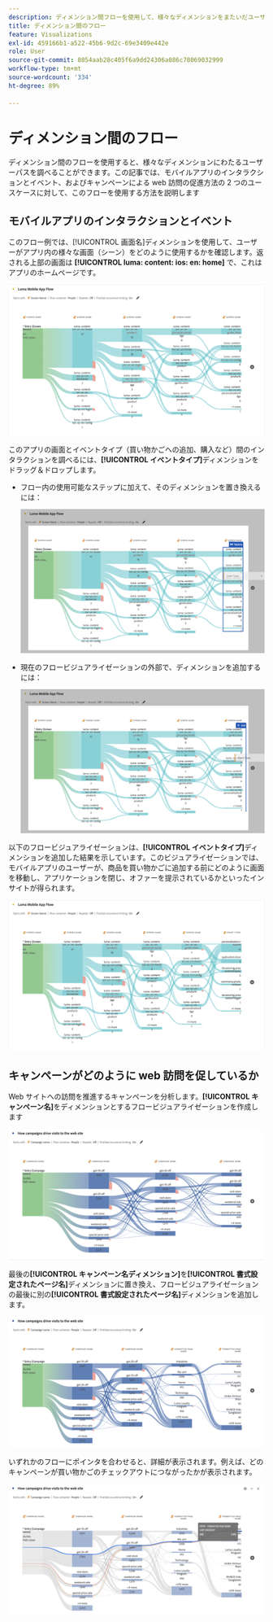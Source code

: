 ```yaml
---
description: ディメンション間フローを使用して、様々なディメンションをまたいだユーザーパスを調べる方法を理解します。
title: ディメンション間のフロー
feature: Visualizations
exl-id: 459166b1-a522-45b6-9d2c-69e3409e442e
role: User
source-git-commit: 8054aab28c405f6a9dd24306a086c78069032999
workflow-type: tm+mt
source-wordcount: '334'
ht-degree: 89%

---
```


# ディメンション間のフロー

ディメンション間のフローを使用すると、様々なディメンションにわたるユーザーパスを調べることができます。この記事では、モバイルアプリのインタラクションとイベント、およびキャンペーンによる web 訪問の促進方法の 2 つのユースケースに対して、このフローを使用する方法を説明します

<!--
A dimension label at the top of each Flow column makes using multiple dimensions in a flow visualization more intuitive:

![An intero-dimensional flow highlighting multiple dimensions including Product, Page, OS version, and Time Spent.](assets/flow.png)
-->

## モバイルアプリのインタラクションとイベント

このフロー例では、[!UICONTROL 画面名]ディメンションを使用して、ユーザーがアプリ内の様々な画面（シーン）をどのように使用するかを確認します。返される上部の画面は **[!UICONTROL luma: content: ios: en: home]** で、これはアプリのホームページです。

![追加された項目を示すフロー。](assets/flowapp.png)

このアプリの画面とイベントタイプ（買い物かごへの追加、購入など）間のインタラクションを調べるには、**[!UICONTROL イベントタイプ]**&#x200B;ディメンションをドラッグ＆ドロップします。

* フロー内の使用可能なステップに加えて、そのディメンションを置き換えるには：

  ![複数の領域にドラッグされたページディメンションを示すフロー。](assets/flowapp-replace.png)

* 現在のフロービジュアライゼーションの外部で、ディメンションを追加するには：

  ![末尾の空白にドラッグされたページディメンションを示すフロー。](assets/flowapp-add.png)

以下のフロービジュアライゼーションは、**[!UICONTROL イベントタイプ]**&#x200B;ディメンションを追加した結果を示しています。このビジュアライゼーションでは、モバイルアプリのユーザーが、商品を買い物かごに追加する前にどのように画面を移動し、アプリケーションを閉じ、オファーを提示されているかといったインサイトが得られます。

![ページディメンションの結果がリストの上部に表示されているフロー。](assets/flowapp-result.png)

## キャンペーンがどのように web 訪問を促しているか

Web サイトへの訪問を推進するキャンペーンを分析します。**[!UICONTROL キャンペーン名]**&#x200B;をディメンションとするフロービジュアライゼーションを作成します

![フロー web キャンペーン名ディメンション](assets/flowweb.png)

最後の&#x200B;**[!UICONTROL キャンペーン名ディメンション]**&#x200B;を&#x200B;**[!UICONTROL 書式設定されたページ名]**&#x200B;ディメンションに置き換え、フロービジュアライゼーションの最後に別の&#x200B;**[!UICONTROL 書式設定されたページ名]**&#x200B;ディメンションを追加します。

![フロー web キャンペーン名および web ページディメンション](assets/flowweb-replace.png)

いずれかのフローにポインタを合わせると、詳細が表示されます。例えば、どのキャンペーンが買い物かごのチェックアウトにつながったかが表示されます。

![フロー web キャンペーン名と web ページディメンションのホバー](assets/flowweb-hover.png)
